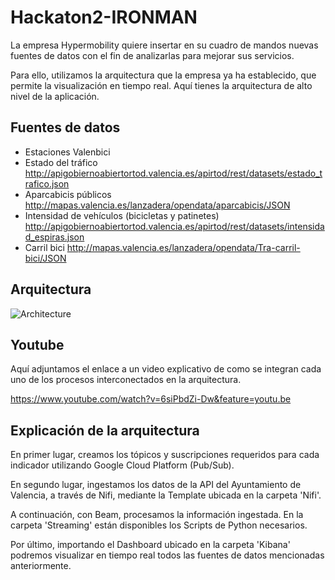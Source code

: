 # Hackaton2-IRONMAN

La empresa Hypermobility quiere insertar en su cuadro de mandos nuevas fuentes de datos con el fin de analizarlas para mejorar sus servicios. 

Para ello, utilizamos la arquitectura que la empresa ya ha establecido, que permite la visualización en tiempo real.
Aquí tienes la arquitectura de alto nivel de la aplicación.

## Fuentes de datos 

- Estaciones Valenbici 
- Estado del tráfico http://apigobiernoabiertortod.valencia.es/apirtod/rest/datasets/estado_trafico.json
- Aparcabicis públicos http://mapas.valencia.es/lanzadera/opendata/aparcabicis/JSON
- Intensidad de vehículos (bicicletas y patinetes) http://apigobiernoabiertortod.valencia.es/apirtod/rest/datasets/intensidad_espiras.json
- Carril bici http://mapas.valencia.es/lanzadera/opendata/Tra-carril-bici/JSON

## Arquitectura

![Architecture](https://user-images.githubusercontent.com/55293318/73071262-a7e31780-3eb2-11ea-83ad-d9dab2748356.PNG) 

## Youtube

Aquí adjuntamos el enlace a un video explicativo de como se integran cada uno de los procesos interconectados en la arquitectura.

https://www.youtube.com/watch?v=6siPbdZi-Dw&feature=youtu.be

## Explicación de la arquitectura

En primer lugar, creamos los tópicos y suscripciones requeridos para cada indicador utilizando Google Cloud Platform (Pub/Sub). 

En segundo lugar, ingestamos los datos de la API del Ayuntamiento de Valencia, a través de Nifi, mediante la Template ubicada en la carpeta 'Nifi'. 

A continuación, con Beam, procesamos la información ingestada. En la carpeta 'Streaming' están disponibles los Scripts de Python necesarios. 

Por último, importando el Dashboard ubicado en la carpeta 'Kibana' podremos visualizar en tiempo real todos las fuentes de datos mencionadas anteriormente. 




